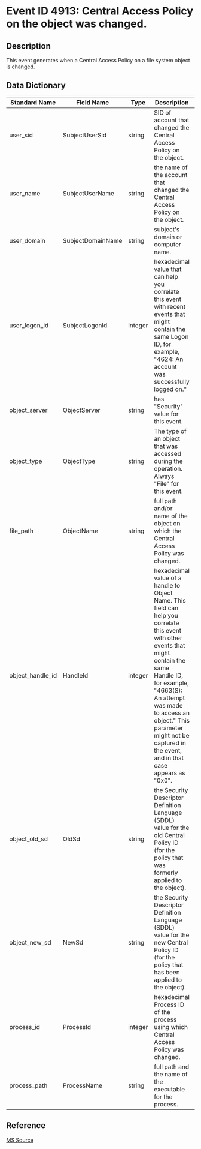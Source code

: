 # Event ID 4913: Central Access Policy on the object was changed.

## Description

This event generates when a Central Access Policy on a file system object is changed.

## Data Dictionary

|Standard Name|Field Name|Type|Description|Sample Value|
|---|---|---|---|---|
|user_sid|SubjectUserSid|string|SID of account that changed the Central Access Policy on the object.|S-1-5-21-3457937927-2839227994-823803824-1104|
|user_name|SubjectUserName|string|the name of the account that changed the Central Access Policy on the object.|dadmin|
|user_domain|SubjectDomainName|string|subject's domain or computer name.|CONTOSO|
|user_logon_id|SubjectLogonId|integer|hexadecimal value that can help you correlate this event with recent events that might contain the same Logon ID, for example, "4624: An account was successfully logged on."|0x37901|
|object_server|ObjectServer|string|has "Security" value for this event.|Security|
|object_type|ObjectType|string|The type of an object that was accessed during the operation. Always "File" for this event.|File|
|file_path|ObjectName|string|full path and/or name of the object on which the Central Access Policy was changed.|C:\\Audit Files\\HBI Data.txt|
|object_handle_id|HandleId|integer|hexadecimal value of a handle to Object Name. This field can help you correlate this event with other events that might contain the same Handle ID, for example, "4663(S): An attempt was made to access an object." This parameter might not be captured in the event, and in that case appears as "0x0".|0x3d4|
|object_old_sd|OldSd|string|the Security Descriptor Definition Language (SDDL) value for the old Central Policy ID (for the policy that was formerly applied to the object).|S:AI|
|object_new_sd|NewSd|string|the Security Descriptor Definition Language (SDDL) value for the new Central Policy ID (for the policy that has been applied to the object).|S:ARAI(SP;ID;;;;S-1-17-1442530252-1178042555-1247349694-2318402534)|
|process_id|ProcessId|integer|hexadecimal Process ID of the process using which Central Access Policy was changed.|0x884|
|process_path|ProcessName|string|full path and the name of the executable for the process.|C:\\Windows\\System32\\dllhost.exe|

## Reference

[MS Source](https://github.com/MicrosoftDocs/windows-itpro-docs/blob/public/windows/security/threat-protection/auditing/event-4913.md)